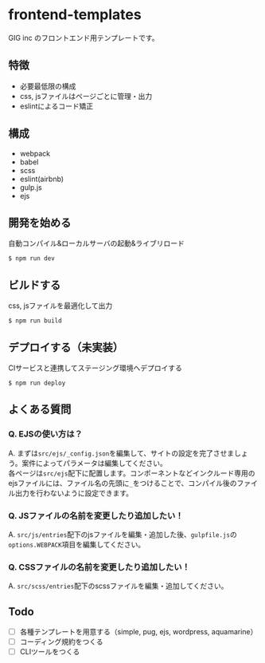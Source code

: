 # frontend-templates

GIG inc のフロントエンド用テンプレートです。

## 特徴

- 必要最低限の構成
- css, jsファイルはページごとに管理・出力
- eslintによるコード矯正

## 構成

- webpack
- babel
- scss
- eslint(airbnb)
- gulp.js
- ejs

## 開発を始める

自動コンパイル&ローカルサーバの起動&ライブリロード

```
$ npm run dev
```

## ビルドする

css, jsファイルを最適化して出力

```
$ npm run build
```

## デプロイする（未実装）

CIサービスと連携してステージング環境へデプロイする

```
$ npm run deploy
```

## よくある質問

### Q. EJSの使い方は？

A. まずは`src/ejs/_config.json`を編集して、サイトの設定を完了させましょう。案件によってパラメータは編集してください。  
各ページは`src/ejs`配下に配置します。コンポーネントなどインクルード専用のejsファイルには、ファイル名の先頭に`_`をつけることで、コンパイル後のファイル出力を行わないように設定できます。

### Q. JSファイルの名前を変更したり追加したい！

A. `src/js/entries`配下のjsファイルを編集・追加した後、`gulpfile.js`の`options.WEBPACK`項目を編集してください。

### Q. CSSファイルの名前を変更したり追加したい！

A. `src/scss/entries`配下のscssファイルを編集・追加してください。

## Todo

- [ ] 各種テンプレートを用意する（simple, pug, ejs, wordpress, aquamarine）
- [ ] コーディング規約をつくる
- [ ] CLIツールをつくる
